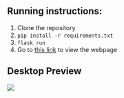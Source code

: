 ## Running instructions:

1. Clone the repository
2. `pip install -r requirements.txt`
3. `flask run`
4. Go to [this link](http://localhost:5000) to view the webpage

## Desktop Preview

![](https://i.imgur.com/AkXZ9zU.png)

<!-- Mobile Preview
![](https://i.imgur.com/6JEnpW6.png) -->
